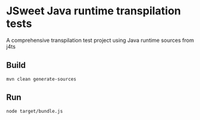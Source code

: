 # JSweet Java runtime transpilation tests

A comprehensive transpilation test project using Java runtime sources from j4ts


## Build

```
mvn clean generate-sources
```

## Run

```
node target/bundle.js
```